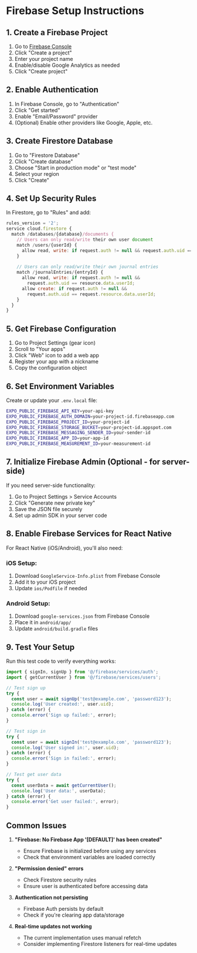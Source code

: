 # Firebase Setup Instructions

## 1. Create a Firebase Project

1. Go to [Firebase Console](https://console.firebase.google.com/)
2. Click "Create a project"
3. Enter your project name
4. Enable/disable Google Analytics as needed
5. Click "Create project"

## 2. Enable Authentication

1. In Firebase Console, go to "Authentication"
2. Click "Get started"
3. Enable "Email/Password" provider
4. (Optional) Enable other providers like Google, Apple, etc.

## 3. Create Firestore Database

1. Go to "Firestore Database"
2. Click "Create database"
3. Choose "Start in production mode" or "test mode"
4. Select your region
5. Click "Create"

## 4. Set Up Security Rules

In Firestore, go to "Rules" and add:

```javascript
rules_version = '2';
service cloud.firestore {
  match /databases/{database}/documents {
    // Users can only read/write their own user document
    match /users/{userId} {
      allow read, write: if request.auth != null && request.auth.uid == userId;
    }
    
    // Users can only read/write their own journal entries
    match /journalEntries/{entryId} {
      allow read, write: if request.auth != null && 
        request.auth.uid == resource.data.userId;
      allow create: if request.auth != null && 
        request.auth.uid == request.resource.data.userId;
    }
  }
}
```

## 5. Get Firebase Configuration

1. Go to Project Settings (gear icon)
2. Scroll to "Your apps"
3. Click "Web" icon to add a web app
4. Register your app with a nickname
5. Copy the configuration object

## 6. Set Environment Variables

Create or update your `.env.local` file:

```bash
EXPO_PUBLIC_FIREBASE_API_KEY=your-api-key
EXPO_PUBLIC_FIREBASE_AUTH_DOMAIN=your-project-id.firebaseapp.com
EXPO_PUBLIC_FIREBASE_PROJECT_ID=your-project-id
EXPO_PUBLIC_FIREBASE_STORAGE_BUCKET=your-project-id.appspot.com
EXPO_PUBLIC_FIREBASE_MESSAGING_SENDER_ID=your-sender-id
EXPO_PUBLIC_FIREBASE_APP_ID=your-app-id
EXPO_PUBLIC_FIREBASE_MEASUREMENT_ID=your-measurement-id
```

## 7. Initialize Firebase Admin (Optional - for server-side)

If you need server-side functionality:

1. Go to Project Settings > Service Accounts
2. Click "Generate new private key"
3. Save the JSON file securely
4. Set up admin SDK in your server code

## 8. Enable Firebase Services for React Native

For React Native (iOS/Android), you'll also need:

### iOS Setup:
1. Download `GoogleService-Info.plist` from Firebase Console
2. Add it to your iOS project
3. Update `ios/Podfile` if needed

### Android Setup:
1. Download `google-services.json` from Firebase Console
2. Place it in `android/app/`
3. Update `android/build.gradle` files

## 9. Test Your Setup

Run this test code to verify everything works:

```typescript
import { signIn, signUp } from '@/firebase/services/auth';
import { getCurrentUser } from '@/firebase/services/users';

// Test sign up
try {
  const user = await signUp('test@example.com', 'password123');
  console.log('User created:', user.uid);
} catch (error) {
  console.error('Sign up failed:', error);
}

// Test sign in
try {
  const user = await signIn('test@example.com', 'password123');
  console.log('User signed in:', user.uid);
} catch (error) {
  console.error('Sign in failed:', error);
}

// Test get user data
try {
  const userData = await getCurrentUser();
  console.log('User data:', userData);
} catch (error) {
  console.error('Get user failed:', error);
}
```

## Common Issues

1. **"Firebase: No Firebase App '[DEFAULT]' has been created"**
   - Ensure Firebase is initialized before using any services
   - Check that environment variables are loaded correctly

2. **"Permission denied" errors**
   - Check Firestore security rules
   - Ensure user is authenticated before accessing data

3. **Authentication not persisting**
   - Firebase Auth persists by default
   - Check if you're clearing app data/storage

4. **Real-time updates not working**
   - The current implementation uses manual refetch
   - Consider implementing Firestore listeners for real-time updates